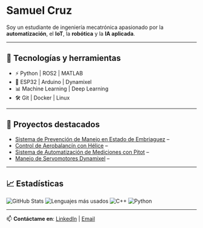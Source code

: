 # Samuel Cruz

Soy un estudiante de ingeniería mecatrónica apasionado por la **automatización**, el **IoT**, la **robótica** y la **IA aplicada**.  

---

## 🚀 Tecnologías y herramientas
- ⚡ Python | ROS2 | MATLAB
- 🤖 ESP32 | Arduino | Dynamixel
- 📊 Machine Learning | Deep Learning
- 🛠️ Git | Docker | Linux

---

## 📌 Proyectos destacados
- [Sistema de Prevención de Manejo en Estado de Embriaguez](https://github.com/usuario/proyecto) – 
- [Control de Aerobalancín con Hélice](https://github.com/usuario/proyecto) – 
- [Sistema de Automatización de Mediciones con Pitot](https://github.com/usuario/proyecto) – 
- [Manejo de Servomotores Dynamixel](https://github.com/usuario/proyecto) – 

---

## 📈 Estadísticas
![GitHub Stats](https://github-readme-stats.vercel.app/api?username=SamuelCruz72&show_icons=true&theme=radical)
![Lenguajes más usados](https://github-readme-stats.vercel.app/api/top-langs/?username=SamuelCruz72&layout=compact&theme=radical)
![C++](https://img.shields.io/badge/C++-00599C?style=for-the-badge&logo=cplusplus&logoColor=white)
![Python](https://img.shields.io/badge/Python-3776AB?style=for-the-badge&logo=python&logoColor=white)

---

📫 **Contáctame en**: [LinkedIn](https://www.linkedin.com/in/samuel-cruz-543299313/) | [Email](sacruzs@unal.edu.co)

<!--
**SamuelCruz72/SamuelCruz72** is a ✨ _special_ ✨ repository because its `README.md` (this file) appears on your GitHub profile.

Here are some ideas to get you started:

- 🔭 I’m currently working on ...
- 🌱 I’m currently learning ...
- 👯 I’m looking to collaborate on ...
- 🤔 I’m looking for help with ...
- 💬 Ask me about ...
- 📫 How to reach me: ...
- 😄 Pronouns: ...
- ⚡ Fun fact: ...
-->
